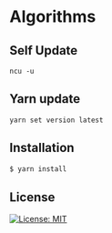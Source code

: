 # Algorithms

## Self Update
```
ncu -u
```

## Yarn update
```
yarn set version latest
```

## Installation
```sh
$ yarn install
```

## License
[![License: MIT](https://img.shields.io/badge/License-MIT-yellow.svg)](https://opensource.org/licenses/MIT)
